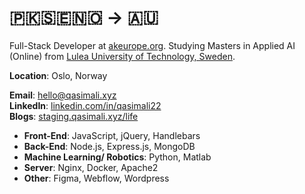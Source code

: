 # 🇵🇰🇸🇪🇳🇴 → 🇦🇺

Full-Stack Developer at [akeurope.org](https://akeurope.org). Studying Masters in Applied AI (Online) from [Lulea University of Technology, Sweden](https://www.ltu.se/en). 

**Location**: Oslo, Norway

**Email**: [hello@qasimali.xyz](mailto:hello@qasimali.xyz)  
**LinkedIn**: [linkedin.com/in/qasimali22](https://linkedin.com/in/qasimali22)  
**Blogs**: [staging.qasimali.xyz/life](https://staging.qasimali.xyz/life/gen/page/blogs/n)

- **Front-End**: JavaScript, jQuery, Handlebars
- **Back-End**: Node.js, Express.js, MongoDB
- **Machine Learning/ Robotics**: Python, Matlab
- **Server**: Nginx, Docker, Apache2
- **Other**: Figma, Webflow, Wordpress
